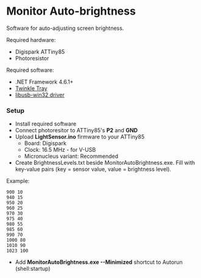 # Monitor Auto-brightness

Software for auto-adjusting screen brightness.

Required hardware:
- Digispark ATTiny85
- Photoresistor

Required software:
- .NET Framework 4.6.1+
- [Twinkle Tray](https://github.com/xanderfrangos/twinkle-tray)
- [libusb-win32 driver](https://sourceforge.net/projects/libusb-win32/files/libusb-win32-releases/)

### Setup
- Install required software
- Connect photoresitor to ATTiny85's **P2** and **GND**
- Upload **LightSensor.ino** firmware to your ATTiny85
  - Board: Digispark
  - Clock: 16.5 MHz - for V-USB
  - Micronucleus variant: Recommended
- Create BrightnessLevels.txt beside MonitorAutoBrightness.exe.
Fill with key-value pairs (key = sensor value, value = brightness level).

Example:
```
900 10
940 15
950 20
960 25
970 30
975 40
980 55
985 60
990 70
1000 80
1010 90
1023 100
```
- Add **MonitorAutoBrightness.exe --Minimized** shortcut to Autorun (shell:startup)
